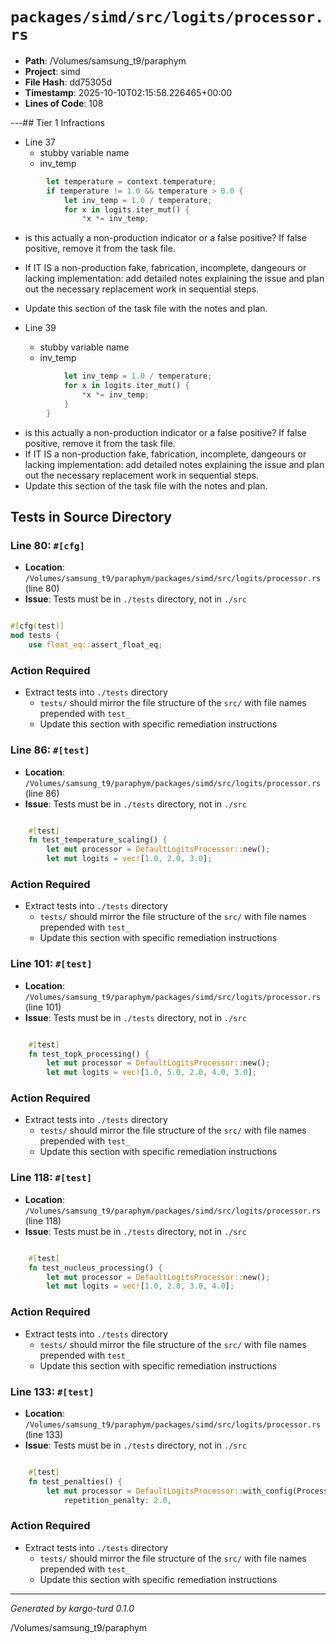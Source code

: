 # `packages/simd/src/logits/processor.rs`

- **Path**: /Volumes/samsung_t9/paraphym
- **Project**: simd
- **File Hash**: dd75305d  
- **Timestamp**: 2025-10-10T02:15:58.226465+00:00  
- **Lines of Code**: 108

---## Tier 1 Infractions 


- Line 37
  - stubby variable name
  - inv_temp

```rust
        let temperature = context.temperature;
        if temperature != 1.0 && temperature > 0.0 {
            let inv_temp = 1.0 / temperature;
            for x in logits.iter_mut() {
                *x *= inv_temp;
```

- is this actually a non-production indicator or a false positive? If false positive, remove it from the task file.
- If IT IS a non-production fake, fabrication, incomplete, dangeours or lacking implementation: add detailed notes explaining the issue and plan out the necessary replacement work in sequential steps. 
- Update this section of the task file with the notes and plan.


- Line 39
  - stubby variable name
  - inv_temp

```rust
            let inv_temp = 1.0 / temperature;
            for x in logits.iter_mut() {
                *x *= inv_temp;
            }
        }
```

- is this actually a non-production indicator or a false positive? If false positive, remove it from the task file.
- If IT IS a non-production fake, fabrication, incomplete, dangeours or lacking implementation: add detailed notes explaining the issue and plan out the necessary replacement work in sequential steps. 
- Update this section of the task file with the notes and plan.

## Tests in Source Directory


### Line 80: `#[cfg]`

- **Location**: `/Volumes/samsung_t9/paraphym/packages/simd/src/logits/processor.rs` (line 80)
- **Issue**: Tests must be in `./tests` directory, not in `./src`

```rust

#[cfg(test)]
mod tests {
    use float_eq::assert_float_eq;

```

### Action Required

- Extract tests into `./tests` directory
  - `tests/` should mirror the file structure of the `src/` with file names prepended with `test_`
  - Update this section with specific remediation instructions
  


### Line 86: `#[test]`

- **Location**: `/Volumes/samsung_t9/paraphym/packages/simd/src/logits/processor.rs` (line 86)
- **Issue**: Tests must be in `./tests` directory, not in `./src`

```rust

    #[test]
    fn test_temperature_scaling() {
        let mut processor = DefaultLogitsProcessor::new();
        let mut logits = vec![1.0, 2.0, 3.0];
```

### Action Required

- Extract tests into `./tests` directory
  - `tests/` should mirror the file structure of the `src/` with file names prepended with `test_`
  - Update this section with specific remediation instructions
  


### Line 101: `#[test]`

- **Location**: `/Volumes/samsung_t9/paraphym/packages/simd/src/logits/processor.rs` (line 101)
- **Issue**: Tests must be in `./tests` directory, not in `./src`

```rust

    #[test]
    fn test_topk_processing() {
        let mut processor = DefaultLogitsProcessor::new();
        let mut logits = vec![1.0, 5.0, 2.0, 4.0, 3.0];
```

### Action Required

- Extract tests into `./tests` directory
  - `tests/` should mirror the file structure of the `src/` with file names prepended with `test_`
  - Update this section with specific remediation instructions
  


### Line 118: `#[test]`

- **Location**: `/Volumes/samsung_t9/paraphym/packages/simd/src/logits/processor.rs` (line 118)
- **Issue**: Tests must be in `./tests` directory, not in `./src`

```rust

    #[test]
    fn test_nucleus_processing() {
        let mut processor = DefaultLogitsProcessor::new();
        let mut logits = vec![1.0, 2.0, 3.0, 4.0];
```

### Action Required

- Extract tests into `./tests` directory
  - `tests/` should mirror the file structure of the `src/` with file names prepended with `test_`
  - Update this section with specific remediation instructions
  


### Line 133: `#[test]`

- **Location**: `/Volumes/samsung_t9/paraphym/packages/simd/src/logits/processor.rs` (line 133)
- **Issue**: Tests must be in `./tests` directory, not in `./src`

```rust

    #[test]
    fn test_penalties() {
        let mut processor = DefaultLogitsProcessor::with_config(ProcessorConfig {
            repetition_penalty: 2.0,
```

### Action Required

- Extract tests into `./tests` directory
  - `tests/` should mirror the file structure of the `src/` with file names prepended with `test_`
  - Update this section with specific remediation instructions
  

---

*Generated by kargo-turd 0.1.0*

/Volumes/samsung_t9/paraphym